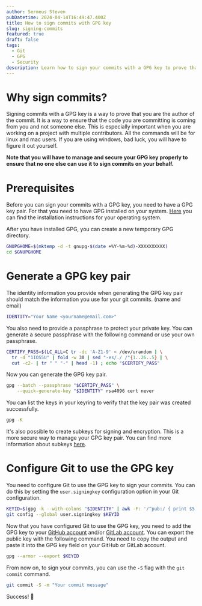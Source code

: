 ```yaml
---
author: Sermeus Steven
pubDatetime: 2024-04-14T16:49:47.400Z
title: How to sign commits with GPG key
slug: signing-commits
featured: true
draft: false
tags:
  - Git
  - GPG
  - Security
description: Learn how to sign your commits with a GPG key to prove that you are the author of the commit.
---
```


# Why sign commits?

Signing commits with a GPG key is a way to prove that you are the author of the commit. It is a way to ensure that the code you are committing is coming from you and not someone else. This is especially important when you are working on a project with multiple contributors. All the commands will be for linux and mac users. If you are using windows, bad luck, you will have to figure it out yourself.

**Note that you will have to manage and secure your GPG key properly to ensure that no one else can use it to sign commits on your behalf.**

# Prerequisites

Before you can sign your commits with a GPG key, you need to have a GPG key pair. For that you need to have GPG installed on your system. [Here](https://gnupg.org/download/) you can find the installation instructions for your operating system.

After you have installed GPG, you can create a new temporary GPG directory.

```bash
GNUPGHOME=$(mktemp -d -t gnupg-$(date +%Y-%m-%d)-XXXXXXXXXX)
cd $GNUPGHOME
```

# Generate a GPG key pair

The identity information you provide when generating the GPG key pair should match the information you use for your git commits. (name and email)

```bash
IDENTITY="Your Name <yourname@email.com>"
```

You also need to provide a passphrase to protect your private key. You can generate a secure passphrase with the following command or use your own passphrase.

```bash
CERTIFY_PASS=$(LC_ALL=C tr -dc 'A-Z1-9' < /dev/urandom | \
  tr -d "1IOS5U" | fold -w 30 | sed "-es/./ /"{1..26..5} | \
  cut -c2- | tr " " "-" | head -1) ; echo "$CERTIFY_PASS"
```

Now you can generate the GPG key pair.

```bash
gpg --batch --passphrase "$CERTIFY_PASS" \
    --quick-generate-key "$IDENTITY" rsa4096 cert never
```

You can list the keys in your keyring to verify that the key pair was created successfully.

```bash
gpg -K
```

It's also possible to create subkeys for signing and encryption. This is a more secure way to manage your GPG key pair. You can find more information about subkeys [here](https://wiki.debian.org/Subkeys).

# Configure Git to use the GPG key

You need to configure Git to use the GPG key to sign your commits. You can do this by setting the `user.signingkey` configuration option in your Git configuration.

```bash
KEYID=$(gpg -k --with-colons "$IDENTITY" | awk -F: '/^pub:/ { print $5; exit }')
git config --global user.signingkey $KEYID
```

Now that you have configured Git to use the GPG key, you need to add the GPG key to your [GitHub account](https://github.com/settings/keys) and/or [GitLab account](https://gitlab.com/-/profile/gpg_keys). You can export the public key with the following command. You need to copy the output and paste it into the GPG key field on your GitHub or GitLab account.

```bash
gpg --armor --export $KEYID
```

From now on, to sign your commits, you can use the `-S` flag with the `git commit` command.

```bash
git commit -S -m "Your commit message"
```

Success! 🚀
